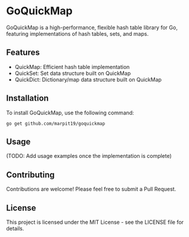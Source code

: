 # GoQuickMap

GoQuickMap is a high-performance, flexible hash table library for Go, featuring implementations of hash tables, sets, and maps.

## Features

- QuickMap: Efficient hash table implementation
- QuickSet: Set data structure built on QuickMap
- QuickDict: Dictionary/map data structure built on QuickMap

## Installation

To install GoQuickMap, use the following command:

```
go get github.com/marpit19/goquickmap
```

## Usage

(TODO: Add usage examples once the implementation is complete)

## Contributing

Contributions are welcome! Please feel free to submit a Pull Request.

## License

This project is licensed under the MIT License - see the LICENSE file for details.